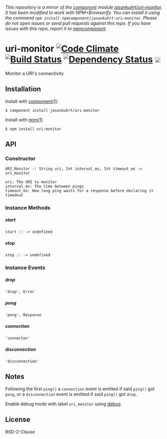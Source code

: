 *This repository is a mirror of the [component](http://component.io) module [jasonkuhrt/uri-monitor](http://github.com/jasonkuhrt/uri-monitor). It has been modified to work with NPM+Browserify. You can install it using the command `npm install npmcomponent/jasonkuhrt-uri-monitor`. Please do not open issues or send pull requests against this repo. If you have issues with this repo, report it to [npmcomponent](https://github.com/airportyh/npmcomponent).*
# uri-monitor [![Code Climate](https://codeclimate.com/github/jasonkuhrt/uri-monitor.png)](https://codeclimate.com/github/jasonkuhrt/uri-monitor) [![Build Status](https://travis-ci.org/jasonkuhrt/uri-monitor.png)](https://travis-ci.org/jasonkuhrt/uri-monitor) [![Dependency Status](https://gemnasium.com/jasonkuhrt/uri-monitor.png)](https://gemnasium.com/jasonkuhrt/uri-monitor) <a href="http://badge.fury.io/js/uri-monitor"><img src="https://badge.fury.io/js/uri-monitor@2x.png" alt="NPM version" height="18"></a>
  Monitor a URI's connectivity


## Installation

Install with [component(1)](http://component.io):

    $ component install jasonkuhrt/uri-monitor

Install with [npm(1)](https://npmjs.org)

    $ npm install uri-monitor


## API
### Constructor
    URI_Monitor :: String uri, Int interval_ms, Int timeout_ms -> uri_monitor

    uri: The URI to monitor
    interval_ms: The time between pings
    timeout_ms: How long ping waits for a response before declaring it timedout


### Instance Methods
##### start
    start :: -> undefined

##### stop
    stop :: -> undefined

### Instance Events
##### drop
    'drop', Error

##### pong
    'pong', Response

##### connection
    'connecton'

##### disconnection
    'disconnection'



## Notes
  Following the first `ping()` a `connection` event is emitted if said `ping()` got `pong`, or a `disconnection` event is emitted if said `ping()` got `drop`.

  Enable debug mode with label `uri_monitor` using [debug](https://github.com/visionmedia/debug)


## License

  BSD-2-Clause
